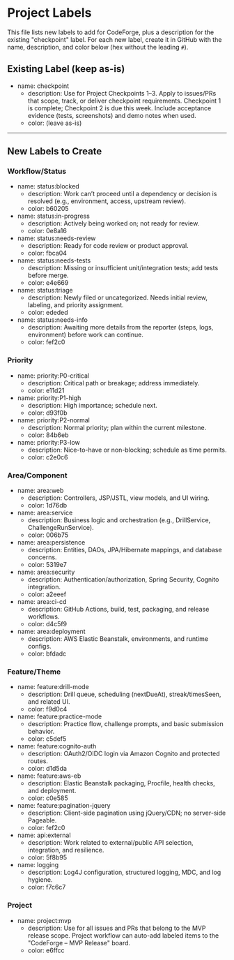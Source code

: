 # Project Labels

This file lists new labels to add for CodeForge, plus a description for the existing "checkpoint" label. For each new label, create it in GitHub with the name, description, and color below (hex without the leading `#`).

## Existing Label (keep as-is)
- name: checkpoint
  - description: Use for Project Checkpoints 1–3. Apply to issues/PRs that scope, track, or deliver checkpoint requirements. Checkpoint 1 is complete; Checkpoint 2 is due this week. Include acceptance evidence (tests, screenshots) and demo notes when used.
  - color: (leave as-is)

---

## New Labels to Create

### Workflow/Status
- name: status:blocked
  - description: Work can’t proceed until a dependency or decision is resolved (e.g., environment, access, upstream review).
  - color: b60205
- name: status:in-progress
  - description: Actively being worked on; not ready for review.
  - color: 0e8a16
- name: status:needs-review
  - description: Ready for code review or product approval.
  - color: fbca04
- name: status:needs-tests
  - description: Missing or insufficient unit/integration tests; add tests before merge.
  - color: e4e669
- name: status:triage
  - description: Newly filed or uncategorized. Needs initial review, labeling, and priority assignment.
  - color: ededed
- name: status:needs-info
  - description: Awaiting more details from the reporter (steps, logs, environment) before work can continue.
  - color: fef2c0

### Priority
- name: priority:P0-critical
  - description: Critical path or breakage; address immediately.
  - color: e11d21
- name: priority:P1-high
  - description: High importance; schedule next.
  - color: d93f0b
- name: priority:P2-normal
  - description: Normal priority; plan within the current milestone.
  - color: 84b6eb
- name: priority:P3-low
  - description: Nice-to-have or non-blocking; schedule as time permits.
  - color: c2e0c6

### Area/Component
- name: area:web
  - description: Controllers, JSP/JSTL, view models, and UI wiring.
  - color: 1d76db
- name: area:service
  - description: Business logic and orchestration (e.g., DrillService, ChallengeRunService).
  - color: 006b75
- name: area:persistence
  - description: Entities, DAOs, JPA/Hibernate mappings, and database concerns.
  - color: 5319e7
- name: area:security
  - description: Authentication/authorization, Spring Security, Cognito integration.
  - color: a2eeef
- name: area:ci-cd
  - description: GitHub Actions, build, test, packaging, and release workflows.
  - color: d4c5f9
- name: area:deployment
  - description: AWS Elastic Beanstalk, environments, and runtime configs.
  - color: bfdadc

### Feature/Theme
- name: feature:drill-mode
  - description: Drill queue, scheduling (nextDueAt), streak/timesSeen, and related UI.
  - color: f9d0c4
- name: feature:practice-mode
  - description: Practice flow, challenge prompts, and basic submission behavior.
  - color: c5def5
- name: feature:cognito-auth
  - description: OAuth2/OIDC login via Amazon Cognito and protected routes.
  - color: d1d5da
- name: feature:aws-eb
  - description: Elastic Beanstalk packaging, Procfile, health checks, and deployment.
  - color: c0e585
- name: feature:pagination-jquery
  - description: Client-side pagination using jQuery/CDN; no server-side Pageable.
  - color: fef2c0
- name: api:external
  - description: Work related to external/public API selection, integration, and resilience.
  - color: 5f8b95
- name: logging
  - description: Log4J configuration, structured logging, MDC, and log hygiene.
  - color: f7c6c7

### Project
- name: project:mvp
  - description: Use for all issues and PRs that belong to the MVP release scope. Project workflow can auto-add labeled items to the "CodeForge – MVP Release" board.
  - color: e6ffcc

